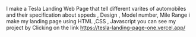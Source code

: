 I make a Tesla Landing Web Page that tell different varites of automobiles and their specification about sppeds , Design , Model number, Mile Range i make my landing page using HTML ,CSS , Javascript  you can see my project by Clicking on the link https://tesla-landing-page-one.vercel.app/
